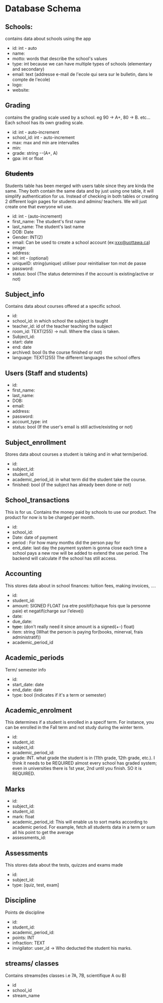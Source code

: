 # Database Schema

## Schools:
contains data about schools using the app
- id: int - auto
- name:
- motto: words that describe the school's values
- type: int because we can have multiple types of schools (elementary and secondary)
- email: text (addresse e-mail de l'ecole qui sera sur le bulletin, dans le compte de l'ecole)
- logo:
- website:

## Grading
contains the grading scale used by a school. eg 90 -> A+, 80 -> B. etc... Each school has its own grading scale.
- id: int - auto-increment
- school_id: int - auto-increment
- max: max and min are intervalles
- min:
- grade: string --(A+, A)
- gpa: int or float

## <del>Students</del>
Students table has been merged with users table since they are kinda the same. They both contain the same data and by just using one table, it will simplify authentication for us. Instead of checking in both tables or creating 2 different login pages for students and admins/ teachers. We will just create one that everyone wil use.
- id: int - (auto-increment) 
- first_name: The student's first name
- last_name: The student's last name
- DOB: Date
- Gender: INT(2)
- email: Can be used to create a school account (ex:xxx@uottawa.ca)
- image:
- address:
- tel: int - (optional)
- uniqueID: string(unique) utiliser pour reinitialiser ton mot de passe
- password:
- status: bool (The status determines if the account is existing/active or not)

## Subject_info
Contains data about courses offered at a specific school.

- id:
- school_id: in which school the subject is taught
- teacher_id: id of the teacher teaching the subject
- room_id: TEXT(255) -> null. Where the class is taken.
- Subject_id:
- start: date
- end: date
- archived: bool (Is the course finished or not)
- language: TEXT(255) The different languages the school offers

## Users (Staff and students)

- id:
- first_name:
- last_name:
- DOB:
- email:
- address:
- password:
- account_type: int
- status: bool (If the user's email is still active/existing or not)

## Subject_enrollment
Stores data about courses a student is taking and in what term/period.

- id:
- subject_id:
- student_id
- academic_period_id: in what term did the student take the course.
- finished: bool (if the subject has already been done or not)

## School_transactions
This is for us. Contains the money paid by schools to use our product. The product for now is to be charged per month.
- id:
- school_id:
- Date: date of payment
- period : For how many months did the person pay for
- end_date: last day the payment system is gonna close
each time a school pays a new row will be added to extend the use period. The backend will calculate if the school has still access.

## Accounting
This stores data about in school finances: tuition fees, making invoices, ....
- id:
- student_id:
- amount: SIGNED FLOAT (va etre positif(chaque fois que la personne paie) et negatif(charge sur l'eleve))
- date:
- due_date:
- <del>type</del>: (don't really need it since amount is a signed(+-) float)
- item: string (What the person is paying for(books, minerval, frais administratif))
- academic_period_id

## Academic_periods
Term/ semester info
- id:
- start_date: date
- end_date: date
- type: bool (indicates if it's a term or semester)

## Academic_enrolment

This determines if a student is enrolled in a specif term. For instance, you can be enrolled in the Fall term and not study during the winter term. 

- id:
- student_id:
- subject_id:
- academic_period_id:
- grade: INT. what grade the student is in (11th grade, 12th grade, etc.). I think it needs to be REQUIRED almost every school has graded system; even in universities there is 1st year, 2nd until you finish. SO it is REQUIRED.

## Marks

- id:
- subject_id:
- student_id:
- mark: float
- academic_period_id: This will enable us to sort marks according to academic period. For example, fetch all students data in a term or sum all his point to get the average
- assessments_id: 

## Assessments
This stores data about the tests, quizzes and exams made
- id:
- subject_id:
- type: [quiz, test, exam]

## Discipline
Points de discipline
- id:
- student_id:
- academic_period_id:
- points: INT
- infraction: TEXT
- invigilator: user_id -> Who deducted the student his marks.

## streams/ classes
Contains streams(les classes i.e 7A, 7B, scientifique A ou B)
- id
- school_id
- stream_name